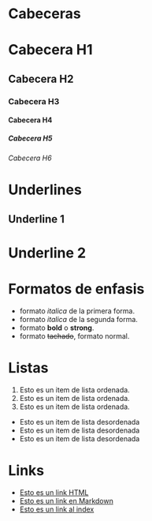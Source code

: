 # Cabeceras
# Cabecera H1
## Cabecera H2
### Cabecera H3
#### Cabecera H4
##### Cabecera H5
###### Cabecera H6

# Underlines
Underline 1
------------

Underline 2
===========

# Formatos de enfasis
- formato *italica* de la primera forma.
- formato _italica_ de la segunda forma.
- formato **bold** o __strong__.
- formato ~~tachado~~, formato normal.

# Listas
1. Esto es un item de lista ordenada.
2. Esto es un item de lista ordenada.
3. Esto es un item de lista ordenada.
- Esto es un item de lista desordenada
- Esto es un item de lista desordenada
- Esto es un item de lista desordenada

# Links
- <a href="http://www.google.com">Esto es un link HTML<a>
- [Esto es un link en Markdown](http://www.google.com)
- [Esto es un link al index](index.html)